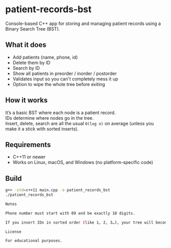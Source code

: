 # patient-records-bst

Console-based C++ app for storing and managing patient records using a Binary Search Tree (BST).

## What it does
- Add patients (name, phone, id)
- Delete them by ID
- Search by ID
- Show all patients in preorder / inorder / postorder
- Validates input so you can't completely mess it up
- Option to wipe the whole tree before exiting

## How it works
It’s a basic BST where each node is a patient record.  
IDs determine where nodes go in the tree.  
Insert, delete, search are all the usual `O(log n)` on average (unless you make it a stick with sorted inserts).

## Requirements
- C++11 or newer
- Works on Linux, macOS, and Windows (no platform-specific code)

## Build
```bash
g++ -std=c++11 main.cpp -o patient_records_bst
./patient_records_bst

Notes

Phone number must start with 09 and be exactly 10 digits.

If you insert IDs in sorted order (like 1, 2, 3…), your tree will become a glorified linked list.

License

For educational purposes.
